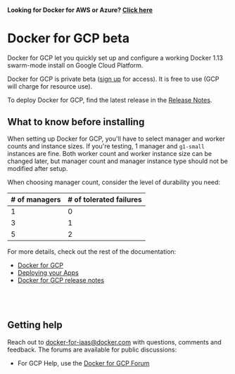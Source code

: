 <!--[metadata]>
+++
title = "Docker for GCP"
description = "Docker for GCP"
keywords = ["iaas, gcp"]
[menu.main]
identifier="docs"
name = "Getting Started"
weight="1"
+++
<![end-metadata]-->

#### Looking for Docker for AWS or Azure? <a href="https://docs.docker.com/engine/installation/" target="_blank">Click here</a>

# Docker for GCP beta

Docker for GCP let you quickly set up and configure a working Docker 1.13 swarm-mode install on Google Cloud Platform.

Docker for GCP is private beta ([sign up](https://beta.docker.com/gcp) for access). It is free to use (GCP will charge for resource use).

To deploy Docker for GCP, find the latest release in the [Release Notes](gcp/release-notes.md).

## What to know before installing

When setting up Docker for GCP, you'll have to select manager and worker counts and instance sizes. If you're testing, 1 manager and `g1-small` instances are fine. Both worker count and worker instance size can be changed later, but manager count and manager instance type should not be modified after setup.

When choosing manager count, consider the level of durability you need:

| # of managers  | # of tolerated failures |
| ------------- | ------------- |
| 1  | 0  |
| 3  | 1  |
| 5  | 2  |

For more details, check out the rest of the documentation:

 * [Docker for GCP](gcp/index.md)
 * [Deploying your Apps](deploy.md)
 * [Docker for GCP release notes](gcp/release-notes.md)

<p style="margin-bottom:50px">&nbsp;</p>

## Getting help

Reach out to <docker-for-iaas@docker.com> with questions, comments and feedback. The forums are available for public discussions:

* For GCP Help, use the [Docker for GCP Forum](https://forums.docker.com/c/docker-for-gcp)
